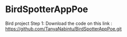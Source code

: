 # BirdSpotterAppPoe
Bird project
Step 1:
Download the code on this link : https://github.com/TanyaNabintu/BirdSpotterAppPoe.git
